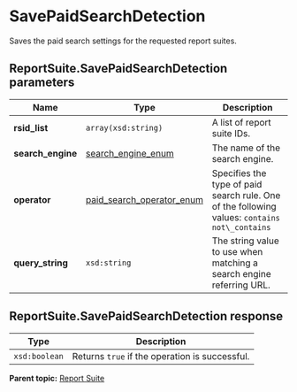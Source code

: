 # SavePaidSearchDetection

Saves the paid search settings for the requested report suites.

## ReportSuite.SavePaidSearchDetection parameters

|Name|Type|Description|
|----|----|-----------|
|**rsid\_list** |`array(xsd:string)` |A list of report suite IDs.|
|**search\_engine** |[search\_engine\_enum](../../data_types/r_search_engine_enum.md#) | The name of the search engine. |
|**operator** |[paid\_search\_operator\_enum](../../data_types/r_paid_search_operator_enum.md#) | Specifies the type of paid search rule. One of the following values: `contains` `not\_contains` |
|**query\_string** |`xsd:string` |The string value to use when matching a search engine referring URL.|

## ReportSuite.SavePaidSearchDetection response

|Type|Description|
|----|-----------|
|`xsd:boolean` |Returns `true` if the operation is successful.|

**Parent topic:** [Report Suite](../../methods/report_suite/r_methods_reportsuite.md)


